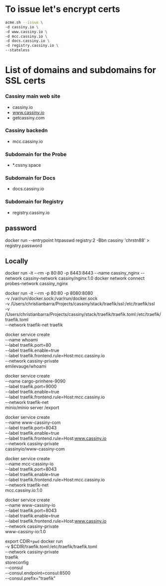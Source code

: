 

# To issue let's encrypt certs
```bash
acme.sh --issue \
-d cassiny.io \
-d www.cassiny.io \
-d mcc.cassiny.io \
-d docs.cassiny.io \
-d registry.cassiny.io \
--stateless
```


# List of domains and subdomains for SSL certs

### Cassiny main web site
* cassiny.io
* www.cassiny.io
* getcassiny.com
### Cassiny backedn
* mcc.cassiny.io
### Subdomain for the Probe
* *.cssny.space
### Subdomain for Docs
* docs.cassiny.io
### Subdomain for Registry
* registry.cassiny.io


## password
docker run --entrypoint htpasswd registry:2 -Bbn cassiny 'chrstn88' > registry.password

## Locally
docker run -it --rm -p 80:80 -p 8443:8443 --name cassiny_nginx --network cassiny-network  cassiny/nginx:1.0
docker network connect probes-network cassiny_nginx


docker run -it --rm -p 80:80 -p 8080:8080 \
-v /var/run/docker.sock:/var/run/docker.sock \
-v /Users/christianbarra/Projects/cassiny/stack/traefik/ssl:/etc/traefik/ssl \
-v /Users/christianbarra/Projects/cassiny/stack/traefik/traefik.toml:/etc/traefik/traefik.toml \
--network traefik-net traefik


docker service create \
--name whoami \
--label traefik.port=80 \
--label traefik.enable=true \
--label traefik.frontend.rule=Host:mcc.cassiny.io \
--network cassiny-private \
emilevauge/whoami

docker service create \
--name cargo-prinhere-9090 \
--label traefik.port=9000 \
--label traefik.enable=true \
--label traefik.frontend.rule=Host:mcc.cassiny.io \
--network traefik-net \
minio/minio server /export

docker service create \
--name www-cassiny-com \
--label traefik.port=8043 \
--label traefik.enable=true \
--label traefik.frontend.rule=Host:www.cassiny.io \
--network cassiny-private \
cassinyio/www-cassiny-com

docker service create \
--name mcc-cassiny-io \
--label traefik.port=8043 \
--label traefik.enable=true \
--label traefik.frontend.rule=Host:mcc.cassiny.io \
--network traefik-net \
mcc.cassiny.io:1.0

docker service create \
--name www-cassiny-io \
--label traefik.port=8043 \
--label traefik.enable=true \
--label traefik.frontend.rule=Host:www.cassiny.io \
--network cassiny-private \
www-cassiny-io:1.0

export CDIR=`pwd`
docker run \
 -v $CDIR/traefik.toml:/etc/traefik/traefik.toml  \
 --network cassiny-private \
 traefik \
 storeconfig \
 --consul \
 --consul.endpoint=consul:8500 \
 --consul.prefix="traefik"
